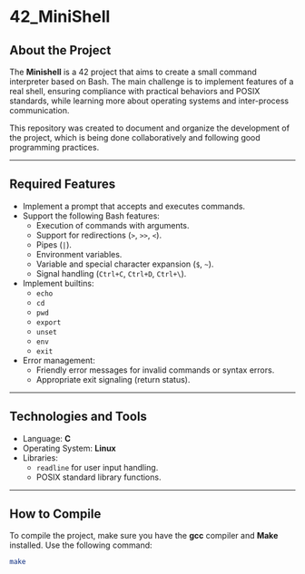 # 42_MiniShell

## About the Project
The **Minishell** is a 42 project that aims to create a small command interpreter based on Bash. The main challenge is to implement features of a real shell, ensuring compliance with practical behaviors and POSIX standards, while learning more about operating systems and inter-process communication.

This repository was created to document and organize the development of the project, which is being done collaboratively and following good programming practices.

---

## Required Features
- Implement a prompt that accepts and executes commands.
- Support the following Bash features:
    - Execution of commands with arguments.
    - Support for redirections (`>`, `>>`, `<`).
    - Pipes (`|`).
    - Environment variables.
    - Variable and special character expansion (`$`, `~`).
    - Signal handling (`Ctrl+C`, `Ctrl+D`, `Ctrl+\`).
- Implement builtins:
    - `echo`
    - `cd`
    - `pwd`
    - `export`
    - `unset`
    - `env`
    - `exit`
- Error management:
    - Friendly error messages for invalid commands or syntax errors.
    - Appropriate exit signaling (return status).

---

## Technologies and Tools
- Language: **C**
- Operating System: **Linux**
- Libraries:
    - `readline` for user input handling.
    - POSIX standard library functions.

---

## How to Compile
To compile the project, make sure you have the **gcc** compiler and **Make** installed. Use the following command:
```bash
make
